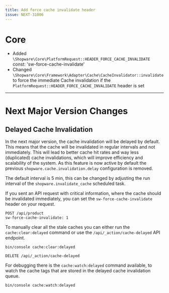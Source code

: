 ```yaml
---
title: Add force cache invalidate header
issue: NEXT-31006
---
```

# Core
* Added `\Shopware\Core\PlatformRequest::HEADER_FORCE_CACHE_INVALIDATE` const: 'sw-force-cache-invalidate'
* Changed `\Shopware\Core\Framework\Adapter\Cache\CacheInvalidator::invalidate` to force the immediate Cache invalidation if the `PlatformRequest::HEADER_FORCE_CACHE_INVALIDATE` header is set
___
# Next Major Version Changes
## Delayed Cache Invalidation
In the next major version, the cache invalidation will be delayed by default. This means that the cache will be invalidated in regular intervals and not immediately.
This will lead to better cache hit rates and way less (duplicated) cache invalidations, which will improve efficiency and scalability of the system.
As this feature is now active by default the previous `shopware.cache.invalidation.delay` configuration is removed.

The default interval is 5 min, this can be changed by adjusting the run interval of the `shopware.invalidate_cache` scheduled task.

If you sent an API request with critical information, where the cache should be invalidated immediately, you can set the `sw-force-cache-invalidate` header on your request.
```
POST /api/product
sw-force-cache-invalidate: 1
```

To manually clear all the stale caches you can either run the `cache:clear:delayed` command or use the `/api/_action/cache-delayed` API endpoint.
```
bin/console cache:clear:delayed
```
```
DELETE /api/_action/cache-delayed
```

For debugging there is the `cache:watch:delayed` command available, to watch the cache tags that are stored in the delayed cache invalidation queue.
```
bin/console cache:watch:delayed
```

